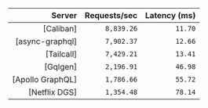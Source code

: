 <!-- PERFORMANCE_RESULTS_START -->

| Server | Requests/sec | Latency (ms) |
|--------:|--------------:|--------------:|
| [Caliban] | `8,839.26` | `11.70` |
| [async-graphql] | `7,902.37` | `12.66` |
| [Tailcall] | `7,429.21` | `13.41` |
| [Gqlgen] | `2,196.91` | `46.98` |
| [Apollo GraphQL] | `1,786.66` | `55.72` |
| [Netflix DGS] | `1,354.48` | `78.14` |

<!-- PERFORMANCE_RESULTS_END -->
